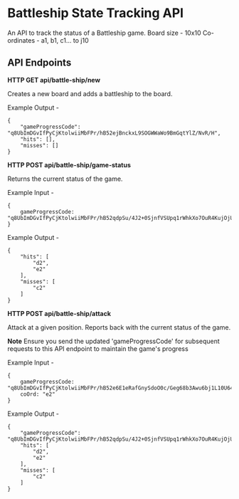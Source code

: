 # Battleship State Tracking API
An API to track the status of a Battleship game.
Board size - 10x10
Co-ordinates - a1, b1, c1... to j10

## API Endpoints
**HTTP GET api/battle-ship/new**

Creates a new board and adds a battleship to the board.

Example Output - 
```
{
    "gameProgressCode": "q8UbImDGvIfPyCjKtolwiiMbFPr/hB52ejBnckxL9SOGWWaWo9BmGqtYlZ/NvR/H",
    "hits": [],
    "misses": []
}
```

**HTTP POST api/battle-ship/game-status**

Returns the current status of the game.

Example Input - 
```
{
	gameProgressCode: "q8UbImDGvIfPyCjKtolwiiMbFPr/hB52qdpSu/4J2+0SjnfVSUpq1rWhkXo7OuR4KujOjUbQ/jw="
}
```

Example Output - 
```
{
    "hits": [
        "d2",
        "e2"
    ],
    "misses": [
        "c2"
    ]
}
```

**HTTP POST api/battle-ship/attack**

Attack at a given position. Reports back with the current status of the game.

**Note** Ensure you send the updated 'gameProgressCode' for subsequent requests to this API endpoint to maintain the game's progress

Example Input - 
```
{
	gameProgressCode: "q8UbImDGvIfPyCjKtolwiiMbFPr/hB52e6E1eRafGnySdoO0c/Geg68b3Awu6bj1L10U64yntY0=",
	coOrd: "e2"
}
```

Example Output - 
```
{
    "gameProgressCode": "q8UbImDGvIfPyCjKtolwiiMbFPr/hB52qdpSu/4J2+0SjnfVSUpq1rWhkXo7OuR4KujOjUbQ/jw=",
    "hits": [
        "d2",
        "e2"
    ],
    "misses": [
        "c2"
    ]
}
```

